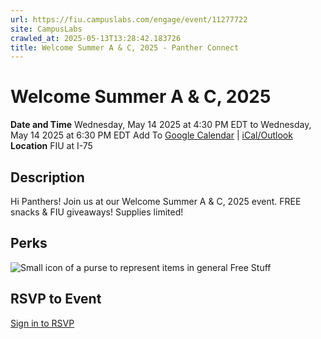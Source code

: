 ```yaml
---
url: https://fiu.campuslabs.com/engage/event/11277722
site: CampusLabs
crawled_at: 2025-05-13T13:28:42.183726
title: Welcome Summer A & C, 2025 - Panther Connect
---
```


# Welcome Summer A & C, 2025
**Date and Time**
Wednesday, May 14 2025 at 4:30 PM EDT  to 
Wednesday, May 14 2025 at 6:30 PM EDT
Add To [Google Calendar](https://fiu.campuslabs.com/engage/event/11277722/googlepublish) | [iCal/Outlook ](https://fiu.campuslabs.com/engage/event/11277722.ics)
**Location**
FIU at I-75
## Description
Hi Panthers! Join us at our Welcome Summer A & C, 2025 event. FREE snacks & FIU giveaways! Supplies limited!
## Perks
![Small icon of a purse to represent items in general](https://static.campuslabsengage.com/discovery/images/free_stuff.svg) Free Stuff 
## RSVP to Event
[Sign in to RSVP](https://fiu.campuslabs.com/engage/account/login?returnUrl=/engage/event/11277722)
